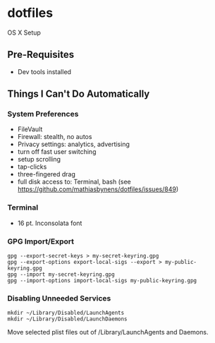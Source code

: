 # dotfiles
OS X Setup

## Pre-Requisites

* Dev tools installed

## Things I Can't Do Automatically

### System Preferences

* FileVault
* Firewall: stealth, no autos
* Privacy settings: analytics, advertising
* turn off fast user switching
* setup scrolling
* tap-clicks
* three-fingered drag
* full disk access to: Terminal, bash (see https://github.com/mathiasbynens/dotfiles/issues/849)

### Terminal

* 16 pt. Inconsolata font

### GPG Import/Export

    gpg --export-secret-keys > my-secret-keyring.gpg
    gpg --export-options export-local-sigs --export > my-public-keyring.gpg
    gpg --import my-secret-keyring.gpg
    gpg --import-options import-local-sigs my-public-keyring.gpg

### Disabling Unneeded Services

    mkdir ~/Library/Disabled/LaunchAgents
    mkdir ~/Library/Disabled/LaunchDaemons

Move selected plist files out of /Library/LaunchAgents and Daemons.
